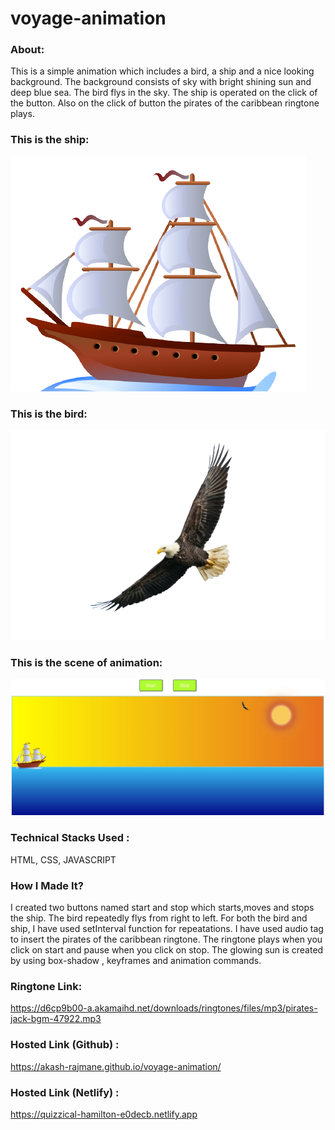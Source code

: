 # voyage-animation

### About:
This is a simple animation which includes a bird, a ship and a nice looking background. The background consists of sky with bright shining sun and deep blue sea. The bird flys in the sky. The ship is operated on the click of the button. Also on the click of button the pirates of the caribbean ringtone plays.   

### This is the ship:
![alt text](https://github.com/Akash-Rajmane/voyage-animation/blob/main/ship1.png?raw=true)

### This is the bird:
![alt text](https://github.com/Akash-Rajmane/voyage-animation/blob/main/bird.png?raw=true)

### This is the scene of animation:
![alt text](https://github.com/Akash-Rajmane/voyage-animation/blob/main/voyage.JPG)

### Technical Stacks Used :
HTML, CSS, JAVASCRIPT

### How I Made It?
I created two buttons named start and stop which starts,moves and stops the ship. The bird repeatedly flys from right to left. For both the bird and ship, I have used setInterval function for repeatations. I have used audio tag to insert the pirates of the caribbean ringtone. The ringtone plays when you click on start and pause when you click on stop. The glowing sun is created by using box-shadow , keyframes and animation commands.

### Ringtone Link:
https://d6cp9b00-a.akamaihd.net/downloads/ringtones/files/mp3/pirates-jack-bgm-47922.mp3

### Hosted Link (Github) :
https://akash-rajmane.github.io/voyage-animation/

### Hosted Link (Netlify) :
https://quizzical-hamilton-e0decb.netlify.app
